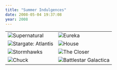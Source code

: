 ```yaml
---
title: "Summer Indulgences"
date: 2008-05-04 19:37:08
year: 2008
---
```

<table>
<tr>
<td><img src="{{'/files/2008/05/supernatural.png' | relative_url}}" alt="Supernatural" /></td>
<td><img src="{{'/files/2008/05/eureka1.jpg' | relative_url}}" alt="Eureka" /></td>
</tr>
<tr>
<td><img src="{{'/files/2008/05/stargate-atlantis2.jpg' | relative_url}}" alt="Stargate: Atlantis" /></td>
<td><img src="{{'/files/2008/05/house1.jpg' | relative_url}}" alt="House" /></td>
</tr>
<tr>
<td><img src="{{'/files/2008/05/stormhawks.jpg' | relative_url}}" alt="Stormhawks" /></td>
<td><img src="{{'/files/2008/05/closer1.jpg' | relative_url}}" alt="The Closer" /></td>
</tr>
<tr>
<td><img src="{{'/files/2008/05/chuck1.jpg' | relative_url}}" alt="Chuck" /></td>
<td><img src="{{'/files/2008/05/battlestar-galactica1.jpg' | relative_url}}" alt="Battlestar Galactica" /></td>
</tr>
</table>
